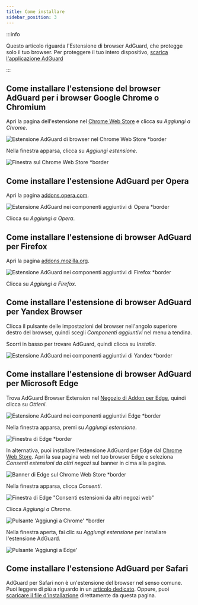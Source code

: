 ```yaml
---
title: Come installare
sidebar_position: 3
---
```


:::info

Questo articolo riguarda l'Estensione di browser AdGuard, che protegge solo il tuo browser. Per proteggere il tuo intero dispositivo, [scarica l'applicazione AdGuard](https://agrd.io/download-kb-adblock)

:::

## Come installare l'estensione del browser AdGuard per i browser Google Chrome o Chromium

Apri la pagina dell'estensione nel [Chrome Web Store](https://agrd.io/extension_chrome) e clicca su *Aggiungi a Chrome*.

![Estensione AdGuard di browser nel Chrome Web Store *border](https://cdn.adtidy.org/content/Kb/ad_blocker/browser_extension/ad_blocker_browser_extension_chrome.png)

Nella finestra apparsa, clicca su *Aggiungi estensione*.

![Finestra sul Chrome Web Store *border](https://cdn.adtidy.org/content/Kb/ad_blocker/browser_extension/ad_blocker_browser_extension_chrome1.png)

## Come installare l'estensione AdGuard per Opera

Apri la pagina [addons.opera.com](https://agrd.io/extension_opera).

![Estensione AdGuard nei componenti aggiuntivi di Opera *border](https://cdn.adtidy.org/content/Kb/ad_blocker/browser_extension/ad_blocker_browser_extension_opera.png)

Clicca su *Aggiungi a Opera*.

## Come installare l'estensione di browser AdGuard per Firefox

Apri la pagina [addons.mozilla.org](https://agrd.io/extension_firefox).

![Estensione AdGuard nei componenti aggiuntivi di Firefox *border](https://cdn.adtidy.org/content/Kb/ad_blocker/browser_extension/ad_blocker_browser_extension_firefox.png)

Clicca su *Aggiungi a Firefox*.

## Come installare l'estensione di browser AdGuard per Yandex Browser

Clicca il pulsante delle impostazioni del browser nell'angolo superiore destro del browser, quindi scegli *Componenti aggiuntivi* nel menu a tendina.

Scorri in basso per trovare AdGuard, quindi clicca su *Installa*.

![Estensione AdGuard nei componenti aggiuntivi di Yandex *border](https://cdn.adtidy.org/content/Kb/ad_blocker/browser_extension/ad_blocker_browser_extension_yandex.png)

## Come installare l'estensione di browser AdGuard per Microsoft Edge

Trova AdGuard Browser Extension nel [Negozio di Addon per Edge](https://agrd.io/extension_edge), quindi clicca su *Ottieni*.

![Estensione AdGuard nei componenti aggiuntivi Edge *border](https://cdn.adtidy.org/content/Kb/ad_blocker/browser_extension/ad_blocker_browser_extension_edge.png)

Nella finestra apparsa, premi su *Aggiungi estensione*.

![Finestra di Edge *border](https://cdn.adtidy.org/content/Kb/ad_blocker/browser_extension/ad_blocker_browser_extension_edge1.png)

In alternativa, puoi installare l'estensione AdGuard per Edge dal [Chrome Web Store](https://agrd.io/extension_chrome). Apri la sua pagina web nel tuo browser Edge e seleziona *Consenti estensioni da altri negozi* sul banner in cima alla pagina.

![Banner di Edge sul Chrome Web Store *border](https://cdn.adtidy.org/content/Kb/ad_blocker/browser_extension/edge_banner.jpg)

Nella finestra apparsa, clicca *Consenti*.

![Finestra di Edge "Consenti estensioni da altri negozi web"](https://cdn.adtidy.org/content/Kb/ad_blocker/browser_extension/allow_from_stores.jpg)

Clicca *Aggiungi a Chrome*.

![Pulsante 'Aggiungi a Chrome' *border](https://cdn.adtidy.org/content/Kb/ad_blocker/browser_extension/add_to_chrome.jpg)

Nella finestra aperta, fai clic su *Aggiungi estensione* per installare l'estensione AdGuard.

![Pulsante 'Aggiungi a Edge'](https://cdn.adtidy.org/content/Kb/ad_blocker/browser_extension/add_to_edge.jpg)

## Come installare l'estensione AdGuard per Safari

AdGuard per Safari non è un'estensione del browser nel senso comune. Puoi leggere di più a riguardo in un [articolo dedicato](/adguard-for-safari/features/general). Oppure, puoi [scaricare il file d'installazione](https://agrd.io/safari_release) direttamente da questa pagina.
